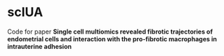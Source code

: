 # scIUA
Code for paper **Single cell multiomics revealed fibrotic trajectories of endometrial cells and interaction with the pro-fibrotic macrophages in intrauterine adhesion**
